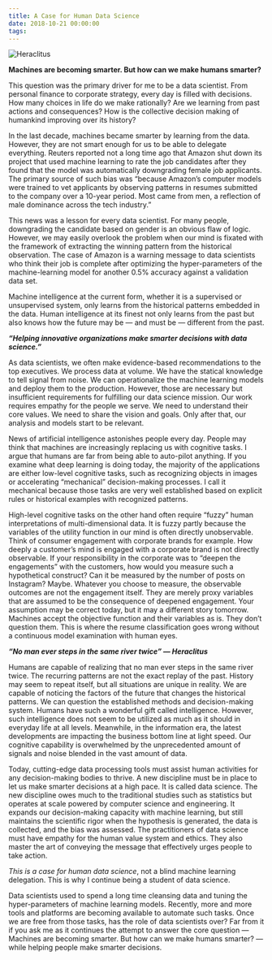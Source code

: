 ```yaml
---
title: A Case for Human Data Science
date: 2018-10-21 00:00:00
tags:
---
```

![Heraclitus](https://anelen.co/assets/img/heraclitus.jpg)

**Machines are becoming smarter. But how can we make humans smarter?**

This question was the primary driver for me to be a data scientist. From personal finance to corporate strategy, every day is filled with decisions. How many choices in life do we make rationally? Are we learning from past actions and consequences? How is the collective decision making of humankind improving over its history?

In the last decade, machines became smarter by learning from the data. However, they are not smart enough for us to be able to delegate everything. Reuters reported not a long time ago that Amazon shut down its project that used machine learning to rate the job candidates after they found that the model was automatically downgrading female job applicants. The primary source of such bias was “because Amazon’s computer models were trained to vet applicants by observing patterns in resumes submitted to the company over a 10-year period. Most came from men, a reflection of male dominance across the tech industry.”

This news was a lesson for every data scientist. For many people, downgrading the candidate based on gender is an obvious flaw of logic. However, we may easily overlook the problem when our mind is fixated with the framework of extracting the winning pattern from the historical observation. The case of Amazon is a warning message to data scientists who think their job is complete after optimizing the hyper-parameters of the machine-learning model for another 0.5% accuracy against a validation data set.

Machine intelligence at the current form, whether it is a supervised or unsupervised system, only learns from the historical patterns embedded in the data. Human intelligence at its finest not only learns from the past but also knows how the future may be — and must be — different from the past.

***“Helping innovative organizations make smarter decisions with data science.”***

As data scientists, we often make evidence-based recommendations to the top executives. We process data at volume. We have the statical knowledge to tell signal from noise. We can operationalize the machine learning models and deploy them to the production. However, those are necessary but insufficient requirements for fulfilling our data science mission. Our work requires empathy for the people we serve. We need to understand their core values. We need to share the vision and goals. Only after that, our analysis and models start to be relevant.

News of artificial intelligence astonishes people every day. People may think that machines are increasingly replacing us with cognitive tasks. I argue that humans are far from being able to auto-pilot anything. If you examine what deep learning is doing today, the majority of the applications are either low-level cognitive tasks, such as recognizing objects in images or accelerating “mechanical” decision-making processes. I call it mechanical because those tasks are very well established based on explicit rules or historical examples with recognized patterns.

High-level cognitive tasks on the other hand often require “fuzzy” human interpretations of multi-dimensional data. It is fuzzy partly because the variables of the utility function in our mind is often directly unobservable. Think of consumer engagement with corporate brands for example. How deeply a customer’s mind is engaged with a corporate brand is not directly observable. If your responsibility in the corporate was to “deepen the engagements” with the customers, how would you measure such a hypothetical construct? Can it be measured by the number of posts on Instagram? Maybe. Whatever you choose to measure, the observable outcomes are not the engagement itself. They are merely proxy variables that are assumed to be the consequence of deepened engagement. Your assumption may be correct today, but it may a different story tomorrow. Machines accept the objective function and their variables as is. They don’t question them. This is where the resume classification goes wrong without a continuous model examination with human eyes.

***“No man ever steps in the same river twice” — Heraclitus***

Humans are capable of realizing that no man ever steps in the same river twice. The recurring patterns are not the exact replay of the past. History may seem to repeat itself, but all situations are unique in reality. We are capable of noticing the factors of the future that changes the historical patterns. We can question the established methods and decision-making system. Humans have such a wonderful gift called intelligence. However, such intelligence does not seem to be utilized as much as it should in everyday life at all levels. Meanwhile, in the information era, the latest developments are impacting the business bottom line at light speed. Our cognitive capability is overwhelmed by the unprecedented amount of signals and noise blended in the vast amount of data.

Today, cutting-edge data processing tools must assist human activities for any decision-making bodies to thrive. A new discipline must be in place to let us make smarter decisions at a high pace. It is called data science. The new discipline owes much to the traditional studies such as statistics but operates at scale powered by computer science and engineering. It expands our decision-making capacity with machine learning, but still maintains the scientific rigor when the hypothesis is generated, the data is collected, and the bias was assessed. The practitioners of data science must have empathy for the human value system and ethics. They also master the art of conveying the message that effectively urges people to take action.

*This is a case for human data science*, not a blind machine learning delegation. This is why I continue being a student of data science.

Data scientists used to spend a long time cleansing data and tuning the hyper-parameters of machine learning models. Recently, more and more tools and platforms are becoming available to automate such tasks. Once we are free from those tasks, has the role of data scientists over? Far from it if you ask me as it continues the attempt to answer the core question — Machines are becoming smarter. But how can we make humans smarter? — while helping people make smarter decisions.
